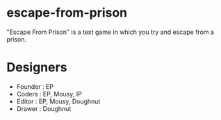 # escape-from-prison
"Escape From Prison" is a text game in which you try and escape from a prison.

# Designers

* Founder : EP
* Coders  : EP, Mousy, IP
* Editor  : EP, Mousy, Doughnut
* Drawer  : Doughnut
